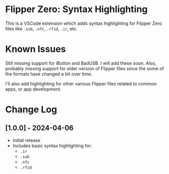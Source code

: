# Flipper Zero: Syntax Highlighting

This is a VSCode extension which adds syntax highlighting for Flipper Zero files like `.sub`, `.nfc`, `.rfid`, `.ir`, etc.

# Known Issues

Still missing support for iButton and BadUSB. I will add these soon. Also, probably missing support for older version of Flipper files since the some of the formats have changed a bit over time.


I'll also add highlighting for other various Flipper files related to common apps, or app development.
# Change Log

## [1.0.0] - 2024-04-06

- Initial release
- Includes basic syntax highlighting for:
  - `.ir`
  - `.sub`
  - `.nfc`
  - `.rfid`